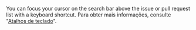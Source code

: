 You can focus your cursor on the search bar above the issue or pull request list with a keyboard shortcut. Para obter mais informações, consulte "[Atalhos de teclado](/articles/keyboard-shortcuts/#issue-and-pull-request-lists)".
